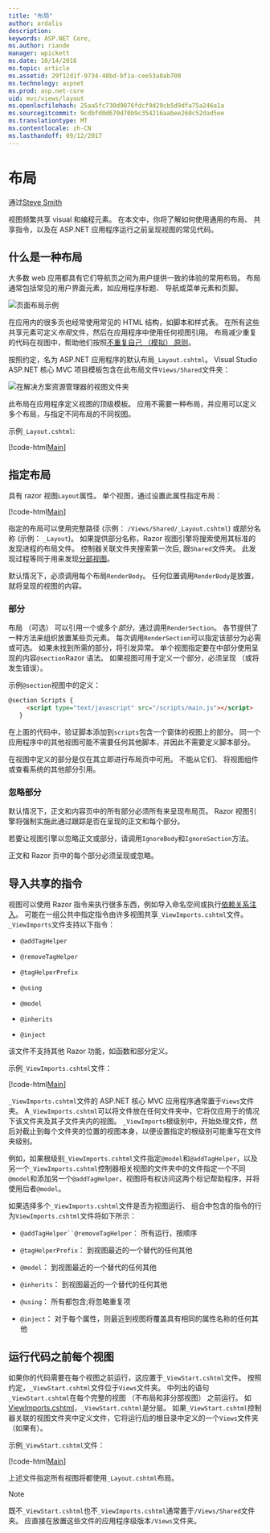 ```yaml
---
title: "布局"
author: ardalis
description: 
keywords: ASP.NET Core,
ms.author: riande
manager: wpickett
ms.date: 10/14/2016
ms.topic: article
ms.assetid: 29f12d1f-9734-48bd-bf1a-cee53a8ab700
ms.technology: aspnet
ms.prod: asp.net-core
uid: mvc/views/layout
ms.openlocfilehash: 25aa5fc730d9076fdcf9d29cb5d9dfa75a246a1a
ms.sourcegitcommit: 9cdbfd0d670d70b9c354216aabee260c52dad5ee
ms.translationtype: MT
ms.contentlocale: zh-CN
ms.lasthandoff: 09/12/2017
---
```

# <a name="layout"></a>布局

通过[Steve Smith](https://ardalis.com/)

视图频繁共享 visual 和编程元素。 在本文中，你将了解如何使用通用的布局、 共享指令，以及在 ASP.NET 应用程序运行之前呈现视图的常见代码。

## <a name="what-is-a-layout"></a>什么是一种布局

大多数 web 应用都具有它们导航页之间为用户提供一致的体验的常用布局。 布局通常包括常见的用户界面元素，如应用程序标题、 导航或菜单元素和页脚。

![页面布局示例](layout/_static/page-layout.png)

在应用内的很多页也经常使用常见的 HTML 结构，如脚本和样式表。 在所有这些共享元素可定义*布局*文件，然后在应用程序中使用任何视图引用。 布局减少重复的代码在视图中，帮助他们按照[不重复自己 （模拟） 原则](http://deviq.com/don-t-repeat-yourself/)。

按照约定，名为 ASP.NET 应用程序的默认布局`_Layout.cshtml`。 Visual Studio ASP.NET 核心 MVC 项目模板包含在此布局文件`Views/Shared`文件夹：

![在解决方案资源管理器的视图文件夹](layout/_static/web-project-views.png)

此布局在应用程序定义视图的顶级模板。 应用不需要一种布局，并应用可以定义多个布局，与指定不同布局的不同视图。

示例`_Layout.cshtml`:

[!code-html[Main](../../common/samples/WebApplication1/Views/Shared/_Layout.cshtml?highlight=42,66)]

## <a name="specifying-a-layout"></a>指定布局

具有 razor 视图`Layout`属性。 单个视图，通过设置此属性指定布局：

[!code-html[Main](../../common/samples/WebApplication1/Views/_ViewStart.cshtml?highlight=2)]

指定的布局可以使用完整路径 (示例： `/Views/Shared/_Layout.cshtml`) 或部分名称 (示例： `_Layout`)。 如果提供部分名称，Razor 视图引擎将搜索使用其标准的发现进程的布局文件。 控制器关联文件夹搜索第一次后, 跟`Shared`文件夹。 此发现过程等同于用来发现[分部视图](partial.md)。

默认情况下，必须调用每个布局`RenderBody`。 任何位置调用`RenderBody`是放置，就将呈现的视图的内容。

<a name=layout-sections-label></a>

### <a name="sections"></a>部分

布局 （可选） 可以引用一个或多个*部分*，通过调用`RenderSection`。 各节提供了一种方法来组织放置某些页元素。 每次调用`RenderSection`可以指定该部分为必需或可选。 如果未找到所需的部分，将引发异常。 单个视图指定要在中部分使用呈现的内容`@section`Razor 语法。 如果视图可用于定义一个部分，必须呈现 （或将发生错误）。

示例`@section`视图中的定义：

```html
@section Scripts {
     <script type="text/javascript" src="/scripts/main.js"></script>
   }
   ```

在上面的代码中，验证脚本添加到`scripts`包含一个窗体的视图上的部分。 同一个应用程序中的其他视图可能不需要任何其他脚本，并因此不需要定义脚本部分。

在视图中定义的部分是仅在其立即进行布局页中可用。 不能从它们、 将视图组件或查看系统的其他部分引用。

### <a name="ignoring-sections"></a>忽略部分

默认情况下，正文和内容页中的所有部分必须所有来呈现布局页。 Razor 视图引擎将强制实施此通过跟踪是否在呈现的正文和每个部分。

若要让视图引擎以忽略正文或部分，请调用`IgnoreBody`和`IgnoreSection`方法。

正文和 Razor 页中的每个部分必须呈现或忽略。

<a name=viewimports></a>

## <a name="importing-shared-directives"></a>导入共享的指令

视图可以使用 Razor 指令来执行很多东西，例如导入命名空间或执行[依赖关系注入](dependency-injection.md)。 可能在一组公共中指定指令由许多视图共享`_ViewImports.cshtml`文件。 `_ViewImports`文件支持以下指令：

* `@addTagHelper`

* `@removeTagHelper`

* `@tagHelperPrefix`

* `@using`

* `@model`

* `@inherits`

* `@inject`

该文件不支持其他 Razor 功能，如函数和部分定义。

示例`_ViewImports.cshtml`文件：

[!code-html[Main](../../common/samples/WebApplication1/Views/_ViewImports.cshtml)]

`_ViewImports.cshtml`文件的 ASP.NET 核心 MVC 应用程序通常置于`Views`文件夹。 A`_ViewImports.cshtml`可以将文件放在任何文件夹中，它将仅应用于的情况下该文件夹及其子文件夹内的视图。 `_ViewImports`根级别中，开始处理文件，然后对截止到每个文件夹的位置的视图本身，以便设置指定的根级别可能重写在文件夹级别。

例如，如果根级别`_ViewImports.cshtml`文件指定`@model`和`@addTagHelper`，以及另一个`_ViewImports.cshtml`控制器相关视图的文件夹中的文件指定一个不同`@model`和添加另一个`@addTagHelper`，视图将有权访问这两个标记帮助程序，并将使用后者`@model`。

如果选择多个`_ViewImports.cshtml`文件是否为视图运行、 组合中包含的指令的行为`ViewImports.cshtml`文件将如下所示：

* `@addTagHelper``@removeTagHelper`： 所有运行，按顺序

* `@tagHelperPrefix`： 到视图最近的一个替代的任何其他

* `@model`： 到视图最近的一个替代的任何其他

* `@inherits`： 到视图最近的一个替代的任何其他

* `@using`： 所有都包含;将忽略重复项

* `@inject`： 对于每个属性，则最近到视图将覆盖具有相同的属性名称的任何其他

<a name=viewstart></a>

## <a name="running-code-before-each-view"></a>运行代码之前每个视图

如果你的代码需要在每个视图之前运行，这应置于`_ViewStart.cshtml`文件。 按照约定，`_ViewStart.cshtml`文件位于`Views`文件夹。 中列出的语句`_ViewStart.cshtml`在每个完整的视图 （不布局和非分部视图） 之前运行。 如[ViewImports.cshtml](xref:mvc/views/layout#viewimports)，`_ViewStart.cshtml`是分层。 如果`_ViewStart.cshtml`控制器关联的视图文件夹中定义文件，它将运行后的根目录中定义的一个`Views`文件夹 （如果有）。

示例`_ViewStart.cshtml`文件：

[!code-html[Main](../../common/samples/WebApplication1/Views/_ViewStart.cshtml)]

上述文件指定所有视图将都使用`_Layout.cshtml`布局。

> [!NOTE]
> 既不`_ViewStart.cshtml`也不`_ViewImports.cshtml`通常置于`/Views/Shared`文件夹。 应直接在放置这些文件的应用程序级版本`/Views`文件夹。
